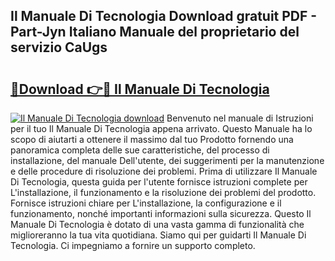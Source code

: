 ## Il Manuale Di Tecnologia Download gratuit PDF - Part-Jyn Italiano Manuale del proprietario del servizio CaUgs

# <h2><a href="http://dfasea1.blite.top/?on=Il+Manuale+Di+Tecnologia">🔗Download 👉🔴 Il Manuale Di Tecnologia</a></h2>

[![Il Manuale Di Tecnologia download](https://i.imgur.com/lujVjoI.png)](http://dfasea1.blite.top/?on=Il+Manuale+Di+Tecnologia)
Benvenuto nel manuale di Istruzioni per il tuo Il Manuale Di Tecnologia appena arrivato. Questo Manuale ha lo scopo di aiutarti a ottenere il massimo dal tuo Prodotto fornendo una panoramica completa delle sue caratteristiche, del processo di installazione, del manuale Dell'utente, dei suggerimenti per la manutenzione e delle procedure di risoluzione dei problemi. Prima di utilizzare Il Manuale Di Tecnologia, questa guida per l'utente fornisce istruzioni complete per L'installazione, il funzionamento e la risoluzione dei problemi del prodotto. Fornisce istruzioni chiare per L'installazione, la configurazione e il funzionamento, nonché importanti informazioni sulla sicurezza. Questo Il Manuale Di Tecnologia è dotato di una vasta gamma di funzionalità che miglioreranno la tua vita quotidiana. Siamo qui per guidarti Il Manuale Di Tecnologia. Ci impegniamo a fornire un supporto completo.
